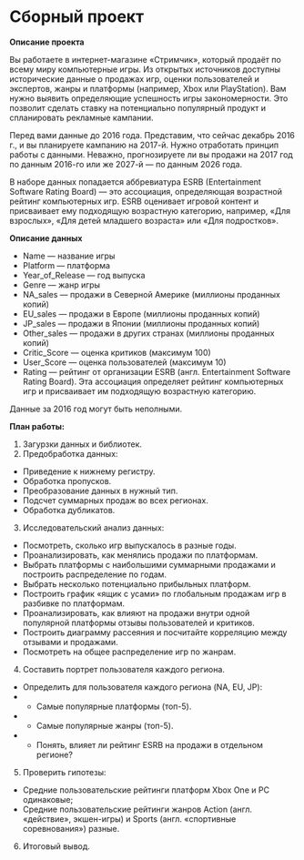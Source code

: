 # Сборный проект 
**Описание проекта**

Вы работаете в интернет-магазине «Стримчик», который продаёт по всему миру компьютерные игры. Из открытых источников доступны исторические данные о продажах игр, оценки пользователей и экспертов, жанры и платформы (например, Xbox или PlayStation). Вам нужно выявить определяющие успешность игры закономерности. Это позволит сделать ставку на потенциально популярный продукт и спланировать рекламные кампании.

Перед вами данные до 2016 года. Представим, что сейчас декабрь 2016 г., и вы планируете кампанию на 2017-й. Нужно отработать принцип работы с данными. Неважно, прогнозируете ли вы продажи на 2017 год по данным 2016-го или же 2027-й — по данным 2026 года.

В наборе данных попадается аббревиатура ESRB (Entertainment Software Rating Board) — это ассоциация, определяющая возрастной рейтинг компьютерных игр. ESRB оценивает игровой контент и присваивает ему подходящую возрастную категорию, например, «Для взрослых», «Для детей младшего возраста» или «Для подростков».

**Описание данных**

* Name — название игры 
* Platform — платформа
* Year_of_Release — год выпуска
* Genre — жанр игры
* NA_sales — продажи в Северной Америке (миллионы проданных копий)
* EU_sales — продажи в Европе (миллионы проданных копий)
* JP_sales — продажи в Японии (миллионы проданных копий)
* Other_sales — продажи в других странах (миллионы проданных копий)
* Critic_Score — оценка критиков (максимум 100)
* User_Score — оценка пользователей (максимум 10)
* Rating — рейтинг от организации ESRB (англ. Entertainment Software Rating Board). Эта ассоциация определяет рейтинг компьютерных игр и присваивает им подходящую возрастную категорию.

Данные за 2016 год могут быть неполными.

**План работы:**
1. Загурзки данных и библиотек.
2. Предобработка данных:
* Приведение к нижнему регистру.
* Обработка пропусков.
* Преобразование данных в нужный тип.
* Подсчет суммарных продаж во всех регионах.
* Обработка дубликатов.
3. Исследовательский анализ данных:
* Посмотреть, сколько игр выпускалось в разные годы.
* Проанализировать, как менялись продажи по платформам. 
* Выбрать платформы с наибольшими суммарными продажами и построить распределение по годам. 
* Выбрать несколько потенциально прибыльных платформ.
* Построить график «ящик с усами» по глобальным продажам игр в разбивке по платформам.
* Проанализировать, как влияют на продажи внутри одной популярной платформы отзывы пользователей и критиков. 
* Построить диаграмму рассеяния и посчитайте корреляцию между отзывами и продажами.
* Посмотреть на общее распределение игр по жанрам.
4.  Составить портрет пользователя каждого региона.
* Определить для пользователя каждого региона (NA, EU, JP):
* * Самые популярные платформы (топ-5).
* * Самые популярные жанры (топ-5). 
* * Понять, влияет ли рейтинг ESRB на продажи в отдельном регионе?
5. Проверить гипотезы:
* Средние пользовательские рейтинги платформ Xbox One и PC одинаковые;
* Средние пользовательские рейтинги жанров Action (англ. «действие», экшен-игры) и Sports (англ. «спортивные соревнования») разные.
6. Итоговый вывод.
